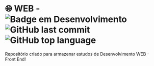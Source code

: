 # 🌐 WEB - ![Badge em Desenvolvimento](http://img.shields.io/static/v1?label=STATUS&message=DEVELOPING&color=0f79af&style=for-the-badge) ![GitHub last commit](https://img.shields.io/github/last-commit/marinastefane/WEB?style=for-the-badge&logoColor=0F79AF&color=0F79AF) ![GitHub top language](https://img.shields.io/github/languages/top/marinastefane/WEB?style=for-the-badge&color=0F79AF)
Repositório criado para armazenar estudos de Desenvolvimento WEB - Front End!
